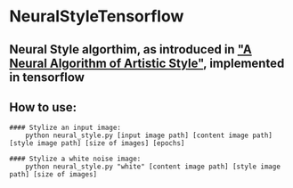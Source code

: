 # NeuralStyleTensorflow

## Neural Style algorthim, as introduced in ["A Neural Algorithm of Artistic Style"](https://arxiv.org/abs/1508.06576), implemented in tensorflow

## How to use:
	#### Stylize an input image:
		python neural_style.py [input image path] [content image path] [style image path] [size of images] [epochs]

	#### Stylize a white noise image:
		python neural_style.py "white" [content image path] [style image path] [size of images]
